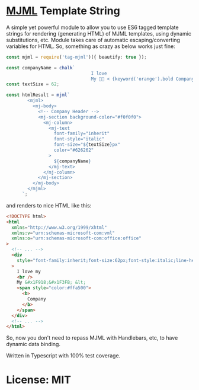 # [MJML](https://mjml.io/) Template String

A simple yet powerful module to allow you to use ES6 tagged template strings for rendering (generating HTML) of MJML templates, using dynamic substitutions, etc.
Module takes care of automatic escaping/converting variables for HTML.
So, something as crazy as below works just fine:

```ts
const mjml = require('tag-mjml')({ beautify: true });

const companyName = chalk`
                                I love
                                My 🤘🏻 < {keyword('orange').bold Company}`;
const textSize = 62;

const htmlResult = mjml`
        <mjml>
          <mj-body>
            <!-- Company Header -->
            <mj-section background-color="#f0f0f0">
              <mj-column>
                <mj-text
                  font-family="inherit"
                  font-style="italic"
                  font-size="${textSize}px"
                  color="#626262"
                >
                  ${companyName}
                </mj-text>
              </mj-column>
            </mj-section>
          </mj-body>
        </mjml>
      `;
```

and renders to nice HTML like this:

```html
<!DOCTYPE html>
<html
  xmlns="http://www.w3.org/1999/xhtml"
  xmlns:v="urn:schemas-microsoft-com:vml"
  xmlns:o="urn:schemas-microsoft-com:office:office"
>
  <!-- ... -->
  <div
    style="font-family:inherit;font-size:62px;font-style:italic;line-height:1;text-align:left;color:#626262;"
  >
    I love my
    <br />
    My &#x1F918;&#x1F3FB; &lt;
    <span style="color:#ffa500">
      <b>
        Company
      </b>
    </span>
  </div>
  <!-- ... -->
</html>
```

So, now you don't need to repass MJML with Handlebars, etc, to have dynamic data binding.

Written in Typescript with 100% test coverage.

# License: MIT
